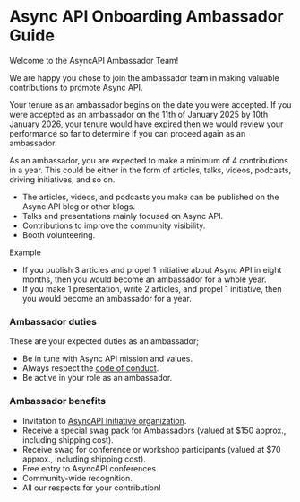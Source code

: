 # Async API Onboarding Ambassador Guide
Welcome to the AsyncAPI Ambassador Team! 

We are happy you chose to join the ambassador team in making valuable contributions to promote Async API.

Your tenure as an ambassador begins on the date you were accepted. If you were accepted as an ambassador on the 11th of January 2025 by 10th January 2026, your tenure would have expired then we would review your performance so far to determine if you can proceed again as an ambassador.


As an ambassador, you are expected to make a minimum of 4 contributions in a year. This could be either in the form of articles, talks, videos, podcasts, driving initiatives, and so on.

- The articles, videos, and podcasts you make can be published on the Async API blog or other blogs.
- Talks and presentations mainly focused on Async API.
- Contributions to improve the community visibility.
- Booth volunteering.


Example
- If you publish 3 articles and propel 1 initiative about Async API in eight months, then you would become an ambassador for a whole year.
- If you make 1 presentation, write 2 articles, and propel 1 initiative, then you would become an ambassador for a year.


### Ambassador duties
These are your expected duties as an ambassador;
- Be in tune with Async API mission and values.
- Always respect the [code of conduct](https://github.com/asyncapi/.github/blob/master/CODE_OF_CONDUCT.md).
- Be active in your role as an ambassador.

### Ambassador benefits
- Invitation to [AsyncAPI Initiative organization](https://github.com/orgs/asyncapi/people).
- Receive a special swag pack for Ambassadors (valued at $150 approx., including shipping cost).
- Receive swag for conference or workshop participants (valued at $70 approx., including shipping cost).
- Free entry to AsyncAPI conferences.
- Community-wide recognition.
- All our respects for your contribution!

